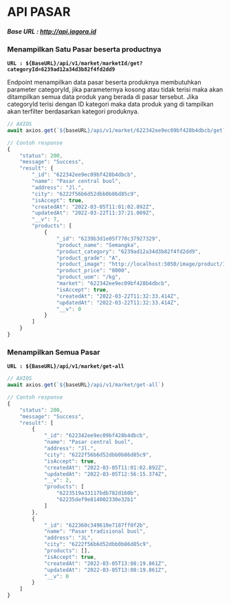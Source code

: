 # **API PASAR**

#### ***Base URL : http://api.iagora.id***

### Menampilkan Satu Pasar beserta productnya
**`URL : ${BaseURL}/api/v1/market/marketId/get?categoryId=6239ad12a34d3b82f4fd2dd9`**

Endpoint menampilkan data pasar beserta produknya membutuhkan parameter categoryId, jika parameternya kosong atau tidak terisi maka akan ditampilkan semua data produk yang berada di pasar tersebut. Jika categoryId terisi dengan ID kategori maka data produk yang di tampilkan akan terfilter berdasarkan kategori produknya.

```js
// AXIOS
await axios.get(`${baseURL}/api/v1/market/622342ee9ec09bf428b4dbcb/get?categoryId=6239ad12a34d3b82f4fd2dd9`)

// Contoh response
{
    "status": 200,
    "message": "Success",
    "result": {
        "_id": "622342ee9ec09bf428b4dbcb",
        "name": "Pasar central buol",
        "address": "Jl.",
        "city": "6222f56b6d52dbb0b86d85c9",
        "isAccept": true,
        "createdAt": "2022-03-05T11:01:02.892Z",
        "updatedAt": "2022-03-22T11:37:21.009Z",
        "__v": 7,
        "products": [
            {
                "_id": "6239b3d1e05f770c37927329",
                "product_name": "Semangka",
                "product_category": "6239ad12a34d3b82f4fd2dd9",
                "product_grade": "A",
                "product_image": "http://localhost:5050/image/product/1647948753382.jpg",
                "product_price": "8000",
                "product_uom": "/kg",
                "market": "622342ee9ec09bf428b4dbcb",
                "isAccept": true,
                "createdAt": "2022-03-22T11:32:33.414Z",
                "updatedAt": "2022-03-22T11:32:33.414Z",
                "__v": 0
            }
        ]
    }
}
```

### Menampilkan Semua Pasar
**`URL : ${BaseURL}/api/v1/market/get-all`**
```js
// AXIOS
await axios.get(`${baseURL}/api/v1/market/get-all`)

// Contoh response
{
    "status": 200,
    "message": "Success",
    "result": [
        {
            "_id": "622342ee9ec09bf428b4dbcb",
            "name": "Pasar central buol",
            "address": "Jl.",
            "city": "6222f56b6d52dbb0b86d85c9",
            "isAccept": true,
            "createdAt": "2022-03-05T11:01:02.892Z",
            "updatedAt": "2022-03-05T12:56:15.374Z",
            "__v": 2,
            "products": [
                "6223519a33117bdb782d160b",
                "62235def9e814002330e32b1"
            ]
        },
        {
            "_id": "622360c349610e7187ff0f2b",
            "name": "Pasar tradisional buol",
            "address": "JL",
            "city": "6222f56b6d52dbb0b86d85c9",
            "products": [],
            "isAccept": true,
            "createdAt": "2022-03-05T13:08:19.861Z",
            "updatedAt": "2022-03-05T13:08:19.861Z",
            "__v": 0
        }
    ]
}
```